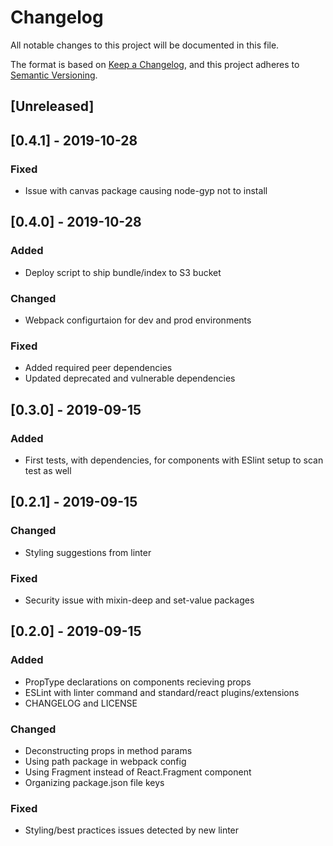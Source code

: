 # Changelog
All notable changes to this project will be documented in this file.

The format is based on [Keep a Changelog](https://keepachangelog.com/en/1.0.0/),
and this project adheres to [Semantic Versioning](https://semver.org/spec/v2.0.0.html).

## [Unreleased]

## [0.4.1] - 2019-10-28
### Fixed
- Issue with canvas package causing node-gyp not to install

## [0.4.0] - 2019-10-28
### Added
- Deploy script to ship bundle/index to S3 bucket

### Changed
- Webpack configurtaion for dev and prod environments

### Fixed
- Added required peer dependencies
- Updated deprecated and vulnerable dependencies

## [0.3.0] - 2019-09-15
### Added
- First tests, with dependencies, for components with ESlint setup to scan test as well

## [0.2.1] - 2019-09-15
### Changed
- Styling suggestions from linter

### Fixed
- Security issue with mixin-deep and set-value packages

## [0.2.0] - 2019-09-15
### Added
- PropType declarations on components recieving props
- ESLint with linter command and standard/react plugins/extensions
- CHANGELOG and LICENSE

### Changed
- Deconstructing props in method params
- Using path package in webpack config
- Using Fragment instead of React.Fragment component
- Organizing package.json file keys

### Fixed
- Styling/best practices issues detected by new linter
